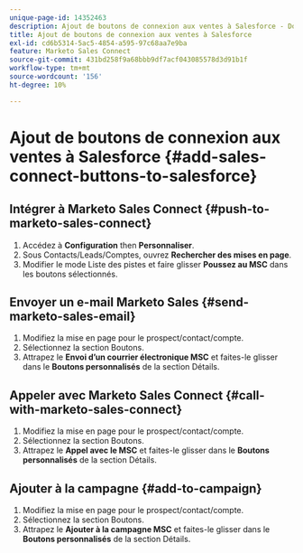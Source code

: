 ```yaml
---
unique-page-id: 14352463
description: Ajout de boutons de connexion aux ventes à Salesforce - Documents Marketo - Documentation du produit
title: Ajout de boutons de connexion aux ventes à Salesforce
exl-id: cd6b5314-5ac5-4854-a595-97c68aa7e9ba
feature: Marketo Sales Connect
source-git-commit: 431bd258f9a68bbb9df7acf043085578d3d91b1f
workflow-type: tm+mt
source-wordcount: '156'
ht-degree: 10%

---
```


# Ajout de boutons de connexion aux ventes à Salesforce {#add-sales-connect-buttons-to-salesforce}

## Intégrer à Marketo Sales Connect {#push-to-marketo-sales-connect}

1. Accédez à **Configuration** then **Personnaliser**.
1. Sous Contacts/Leads/Comptes, ouvrez **Rechercher des mises en page**.
1. Modifier le mode Liste des pistes et faire glisser **Poussez au MSC** dans les boutons sélectionnés.

## Envoyer un e-mail Marketo Sales {#send-marketo-sales-email}

1. Modifiez la mise en page pour le prospect/contact/compte.
1. Sélectionnez la section Boutons.
1. Attrapez le **Envoi d’un courrier électronique MSC** et faites-le glisser dans le **Boutons personnalisés** de la section Détails.

## Appeler avec Marketo Sales Connect {#call-with-marketo-sales-connect}

1. Modifiez la mise en page pour le prospect/contact/compte.
1. Sélectionnez la section Boutons.
1. Attrapez le **Appel avec le MSC** et faites-le glisser dans le **Boutons personnalisés** de la section Détails.

## Ajouter à la campagne  {#add-to-campaign}

1. Modifiez la mise en page pour le prospect/contact/compte.
1. Sélectionnez la section Boutons.
1. Attrapez le **Ajouter à la campagne MSC** et faites-le glisser dans le **Boutons personnalisés** de la section Détails.
